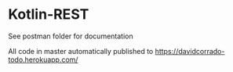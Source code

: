 # Kotlin-REST

See postman folder for documentation

All code in master automatically published to https://davidcorrado-todo.herokuapp.com/
